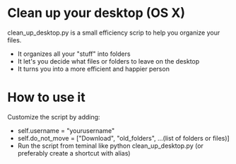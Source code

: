 # Clean up your desktop (OS X)

clean_up_desktop.py is a small efficiency scrip to help you organize your files. 

  - It organizes all your "stuff" into folders
  - It let's you decide what files or folders to leave on the desktop
  - It turns you into a more efficient and happier person 

# How to use it
Customize the script by adding:
- self.username = "yourusername"
- self.do_not_move = ["Download", "old_folders", ...(list of folders or files)]
- Run the script from teminal like python clean_up_desktop.py (or preferably create a shortcut with alias)
